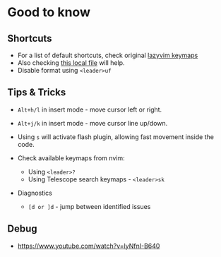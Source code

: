 # Good to know

## Shortcuts

* For a list of default shortcuts, check original [lazyvim keymaps](https://www.lazyvim.org/keymaps)
* Also checking [this local file](../lua/config/keymaps.lua) will help.
* Disable format using `<leader>uf`

## Tips & Tricks

* `Alt+h/l` in insert mode - move cursor left or right.
* `Alt+j/k` in insert mode - move cursor line up/down.

* Using `s` will activate flash plugin, allowing fast movement inside the code.

* Check available keymaps from nvim:
  * Using `<leader>?`
  * Using Telescope search keymaps - `<leader>sk`

* Diagnostics
  * `[d or ]d` - jump between identified issues

## Debug

* <https://www.youtube.com/watch?v=lyNfnI-B640>
